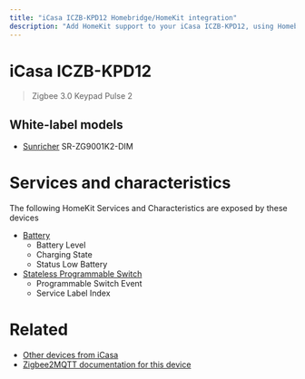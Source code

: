 ```yaml
---
title: "iCasa ICZB-KPD12 Homebridge/HomeKit integration"
description: "Add HomeKit support to your iCasa ICZB-KPD12, using Homebridge, Zigbee2MQTT and homebridge-z2m."
---
```

<!---
This file has been GENERATED using src/docgen/docgen.ts
DO NOT EDIT THIS FILE MANUALLY!
-->
# iCasa ICZB-KPD12
> Zigbee 3.0 Keypad Pulse 2


## White-label models
* [Sunricher](../index.md#sunricher) SR-ZG9001K2-DIM

# Services and characteristics
The following HomeKit Services and Characteristics are exposed by
these devices

* [Battery](../../battery.md)
  * Battery Level
  * Charging State
  * Status Low Battery
* [Stateless Programmable Switch](../../action.md)
  * Programmable Switch Event
  * Service Label Index


# Related
* [Other devices from iCasa](../index.md#icasa)
* [Zigbee2MQTT documentation for this device](https://www.zigbee2mqtt.io/devices/ICZB-KPD12.html)